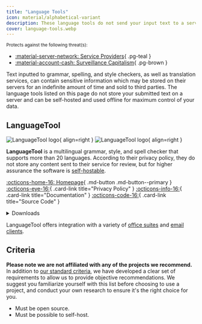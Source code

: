 ```yaml
---
title: "Language Tools"
icon: material/alphabetical-variant
description: These language tools do not send your input text to a server and can be used offline and self-hosted.
cover: language-tools.webp
---
```

<small>Protects against the following threat(s):</small>

- [:material-server-network: Service Providers](basics/common-threats.md#privacy-from-service-providers){ .pg-teal }
- [:material-account-cash: Surveillance Capitalism](basics/common-threats.md#surveillance-as-a-business-model){ .pg-brown }

Text inputted to grammar, spelling, and style checkers, as well as translation services, can contain sensitive information which may be stored on their servers for an indefinite amount of time and sold to third parties. The language tools listed on this page do not store your submitted text on a server and can be self-hosted and used offline for maximum control of your data.

## LanguageTool

<div class="admonition recommendation" markdown>

![LanguageTool logo](assets/img/language-tools/languagetool.svg#only-light){ align=right }
![LanguageTool logo](assets/img/language-tools/languagetool-dark.svg#only-dark){ align=right }

**LanguageTool** is a multilingual grammar, style, and spell checker that supports more than 20 languages. According to their privacy policy, they do not store any content sent to their service for review, but for higher assurance the software is [self-hostable](https://dev.languagetool.org/http-server).

[:octicons-home-16: Homepage](https://languagetool.org){ .md-button .md-button--primary }
[:octicons-eye-16:](https://languagetool.org/legal/privacy){ .card-link title="Privacy Policy" }
[:octicons-info-16:](https://languagetooler.freshdesk.com/en/support/solutions){ .card-link title="Documentation" }
[:octicons-code-16:](https://github.com/languagetool-org){ .card-link title="Source Code" }

<details class="downloads" markdown>
<summary>Downloads</summary>

- [:simple-appstore: App Store](https://apps.apple.com/app/id1534275760)
- [:fontawesome-brands-windows: Windows](https://languagetool.org/windows-desktop)
- [:simple-apple: macOS](https://languagetool.org/mac-desktop)
- [:simple-firefoxbrowser: Firefox](https://addons.mozilla.org/firefox/addon/languagetool)
- [:simple-googlechrome: Chrome](https://chrome.google.com/webstore/detail/oldceeleldhonbafppcapldpdifcinji)
- [:fontawesome-brands-edge: Edge](https://microsoftedge.microsoft.com/addons/detail/hfjadhjooeceemgojogkhlppanjkbobc)
- [:simple-safari: Safari](https://apps.apple.com/app/id1534275760)

</details>

</div>

LanguageTool offers integration with a variety of [office suites](https://languagetool.org/services#text_editors) and [email clients](https://languagetool.org/services#mail_clients).

## Criteria

**Please note we are not affiliated with any of the projects we recommend.** In addition to [our standard criteria](about/criteria.md), we have developed a clear set of requirements to allow us to provide objective recommendations. We suggest you familiarize yourself with this list before choosing to use a project, and conduct your own research to ensure it's the right choice for you.

- Must be open source.
- Must be possible to self-host.
